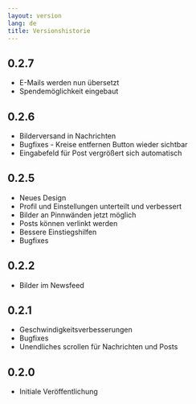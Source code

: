 ```yaml
---
layout: version
lang: de
title: Versionshistorie
---
```

## 0.2.7

* E-Mails werden nun übersetzt
* Spendemöglichkeit eingebaut

## 0.2.6

* Bilderversand in Nachrichten
* Bugfixes - Kreise entfernen Button wieder sichtbar
* Eingabefeld für Post vergrößert sich automatisch

## 0.2.5

* Neues Design
* Profil und Einstellungen unterteilt und verbessert
* Bilder an Pinnwänden jetzt möglich
* Posts können verlinkt werden
* Bessere Einstiegshilfen
* Bugfixes

## 0.2.2

* Bilder im Newsfeed

## 0.2.1

* Geschwindigkeitsverbesserungen
* Bugfixes
* Unendliches scrollen für Nachrichten und Posts

## 0.2.0

* Initiale Veröffentlichung
